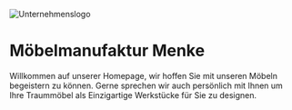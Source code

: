 ![Unternehmenslogo](https://repository-images.githubusercontent.com/192228387/23ca0280-91f4-11e9-86e0-afcf90e961ad)

# Möbelmanufaktur Menke

<!--
[![Build Status](https://travis-ci.com/joaomlneto/jekyll-multiverse-template.svg?branch=master)](https://travis-ci.com/joaomlneto/jekyll-multiverse-template)
-->
<!--
This is a Jekyll site template based on the [Multiverse](https://html5up.net/multiverse) template by [HTML5 UP](https://html5up.net)
-->

Willkommen auf unserer Homepage, wir hoffen Sie mit unseren Möbeln begeistern zu können.
Gerne sprechen wir auch persönlich mit Ihnen um Ihre Traummöbel als Einzigartige Werkstücke für Sie zu designen.

<!--
Each of the images displayed in the website is its own separate *post*:
- Metadata (image title and caption) goes in the [`_images`](_images) folder
- Actual images (thumbnails and fulls go into [`assets/images`](assets/images)).
-->
<!--
Demo: https://joaomlneto.github.io/jekyll-multiverse-template/
-->

<!--
## Showcase

- [Tische](https://rodrigues.neto.pt)
- [Stühle](https://rodrigues.neto.pt)
- [Treppen](https://rodrigues.neto.pt)
-->
